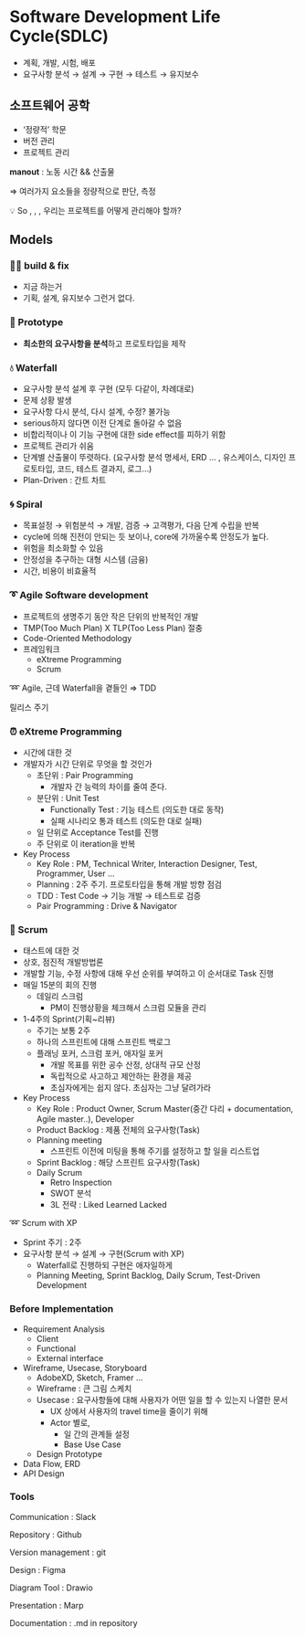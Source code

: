# Software Development Life Cycle(SDLC)

- 계획, 개발, 시험, 배포
- 요구사항 분석 → 설계 → 구현 → 테스트 → 유지보수

## 소프트웨어 공학

- ‘정량적’ 학문
- 버전 관리
- 프로젝트 관리

**manout** : 노동 시간 && 산출물

⇒ 여러가지 요소들을 정량적으로 판단, 측정

<aside>
💡 So , , , 우리는 프로젝트를 어떻게 관리해야 할까?

</aside>

## Models

### 👷‍♀️ build & fix

- 지금 하는거
- 기획, 설계, 유지보수 그런거 없다.

### 🧪 Prototype

- **최소한의 요구사항을 분석**하고 프로토타입을 제작

### 💧 Waterfall

- 요구사항 분석 설계 후 구현 (모두 다같이, 차례대로)
- 문제 상황 발생
- 요구사항 다시 분석, 다시 설계, 수정? 불가능
- serious하지 않다면 이전 단계로 돌아갈 수 없음
- 비합리적이나 이 기능 구현에 대한 side effect를 피하기 위함
- 프로젝트 관리가 쉬움
- 단계별 산출물이 뚜렷하다. (요구사항 분석 명세서, ERD … , 유스케이스, 디자인 프로토타입, 코드, 테스트 결과지, 로그…)
- Plan-Driven : 간트 차트

### 🌀 Spiral

- 목표설정 → 위험분석 → 개발, 검증 → 고객평가, 다음 단계 수립을 반복
- cycle에 의해 진전이 안되는 듯 보이나, core에 가까울수록 안정도가 높다.
- 위험을 최소화할 수 있음
- 안정성을 추구하는 대형 시스템 (금융)
- 시간, 비용이 비효율적

### ➰ Agile Software development

- 프로젝트의 생명주기 동안 작은 단위의 반복적인 개발
- TMP(Too Much Plan) X TLP(Too Less Plan) 절충
- Code-Oriented Methodology
- 프레임워크
  - eXtreme Programming
  - Scrum

<aside>
➿ Agile, 근데 Waterfall을 곁들인 ⇒ TDD

</aside>

릴리스 주기

### ⏰ eXtreme Programming

- 시간에 대한 것
- 개발자가 시간 단위로 무엇을 할 것인가
  - 초단위 : Pair Programming
    - 개발자 간 능력의 차이를 줄여 준다.
  - 분단위 : Unit Test
    - Functionally Test : 기능 테스트 (의도한 대로 동작)
    - 실패 시나리오 통과 테스트 (의도한 대로 실패)
  - 일 단위로 Acceptance Test를 진행
  - 주 단위로 이 iteration을 반복
- Key Process
  - Key Role : PM, Technical Writer, Interaction Designer, Test, Programmer, User …
  - Planning : 2주 주기. 프로토타입을 통해 개발 방향 점검
  - TDD : Test Code → 기능 개발 → 테스트로 검증
  - Pair Programming : Drive & Navigator

### 📝 Scrum

- 태스트에 대한 것
- 상호, 점진적 개발방법론
- 개발할 기능, 수정 사항에 대해 우선 순위를 부여하고 이 순서대로 Task 진행
- 매일 15분의 회의 진행
  - 데일리 스크럼
    - PM이 진행상황을 체크해서 스크럼 모듈을 관리
- 1-4주의 Sprint(기획~리뷰)
  - 주기는 보통 2주
  - 하나의 스프린트에 대해 스프린트 백로그
  - 플래닝 포커, 스크럼 포커, 애자일 포커
    - 개발 목표를 위한 공수 산정, 상대적 규모 산정
    - 독립적으로 사고하고 제안하는 환경을 제공
    - 초심자에게는 쉽지 않다. 초심자는 그냥 달려가라
- Key Process
  - Key Role : Product Owner, Scrum Master(중간 다리 + documentation, Agile master..), Developer
  - Product Backlog : 제품 전체의 요구사항(Task)
  - Planning meeting
    - 스프린트 이전에 미팅을 통해 주기를 설정하고 할 일을 리스트업
  - Sprint Backlog : 해당 스프린트 요구사항(Task)
  - Daily Scrum
    - Retro Inspection
    - SWOT 분석
    - 3L 전략 : Liked Learned Lacked

<aside>
➿ Scrum with XP

</aside>

- Sprint 주기 : 2주
- 요구사항 분석 → 설계 → 구현(Scrum with XP)
  - Waterfall로 진행하되 구현은 애자일하게
  - Planning Meeting, Sprint Backlog, Daily Scrum, Test-Driven Development

### Before Implementation

- Requirement Analysis
  - Client
  - Functional
  - External interface
- Wireframe, Usecase, Storyboard
  - AdobeXD, Sketch, Framer …
  - Wireframe : 큰 그림 스케치
  - Usecase : 요구사항들에 대해 사용자가 어떤 일을 할 수 있는지 나열한 문서
    - UX 상에서 사용자의 travel time을 줄이기 위해
    - Actor 별로,
      - 일 간의 관계들 설정
      - Base Use Case
  - Design Prototype
- Data Flow, ERD
- API Design

### Tools

Communication : Slack

Repository : Github

Version management : git

Design : Figma

Diagram Tool : Drawio

Presentation : Marp

Documentation : .md in repository
